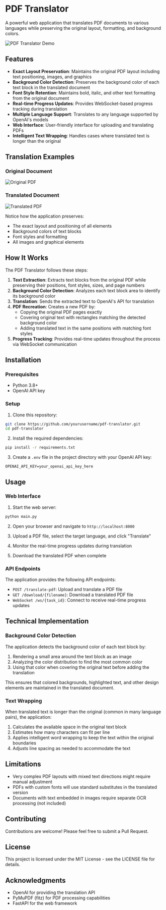 # PDF Translator

A powerful web application that translates PDF documents to various languages while preserving the original layout, formatting, and background colors.

![PDF Translator Demo](example/translated.png)

## Features

- **Exact Layout Preservation**: Maintains the original PDF layout including text positioning, images, and graphics
- **Background Color Detection**: Preserves the background color of each text block in the translated document
- **Font Style Retention**: Maintains bold, italic, and other text formatting from the original document
- **Real-time Progress Updates**: Provides WebSocket-based progress tracking during translation
- **Multiple Language Support**: Translates to any language supported by OpenAI's models
- **Web Interface**: User-friendly interface for uploading and translating PDFs
- **Intelligent Text Wrapping**: Handles cases where translated text is longer than the original

## Translation Examples

### Original Document
![Original PDF](example/original.png)

### Translated Document
![Translated PDF](example/translated.png)

Notice how the application preserves:
- The exact layout and positioning of all elements
- Background colors of text blocks
- Font styles and formatting
- All images and graphical elements

## How It Works

The PDF Translator follows these steps:

1. **Text Extraction**: Extracts text blocks from the original PDF while preserving their positions, font styles, sizes, and page numbers
2. **Background Color Detection**: Analyzes each text block area to identify its background color
3. **Translation**: Sends the extracted text to OpenAI's API for translation
4. **PDF Recreation**: Creates a new PDF by:
   - Copying the original PDF pages exactly
   - Covering original text with rectangles matching the detected background color
   - Adding translated text in the same positions with matching font styles
5. **Progress Tracking**: Provides real-time updates throughout the process via WebSocket communication

## Installation

### Prerequisites
- Python 3.8+
- OpenAI API key

### Setup

1. Clone this repository:
```bash
git clone https://github.com/yourusername/pdf-translator.git
cd pdf-translator
```

2. Install the required dependencies:
```bash
pip install -r requirements.txt
```

3. Create a `.env` file in the project directory with your OpenAI API key:
```
OPENAI_API_KEY=your_openai_api_key_here
```

## Usage

### Web Interface

1. Start the web server:
```bash
python main.py
```

2. Open your browser and navigate to `http://localhost:8000`

3. Upload a PDF file, select the target language, and click "Translate"

4. Monitor the real-time progress updates during translation

5. Download the translated PDF when complete

### API Endpoints

The application provides the following API endpoints:

- `POST /translate-pdf`: Upload and translate a PDF file
- `GET /download/{filename}`: Download a translated PDF file
- `WebSocket /ws/{task_id}`: Connect to receive real-time progress updates

## Technical Implementation

### Background Color Detection

The application detects the background color of each text block by:

1. Rendering a small area around the text block as an image
2. Analyzing the color distribution to find the most common color
3. Using that color when covering the original text before adding the translation

This ensures that colored backgrounds, highlighted text, and other design elements are maintained in the translated document.

### Text Wrapping

When translated text is longer than the original (common in many language pairs), the application:

1. Calculates the available space in the original text block
2. Estimates how many characters can fit per line
3. Applies intelligent word wrapping to keep the text within the original boundaries
4. Adjusts line spacing as needed to accommodate the text

## Limitations

- Very complex PDF layouts with mixed text directions might require manual adjustment
- PDFs with custom fonts will use standard substitutes in the translated version
- Documents with text embedded in images require separate OCR processing (not included)

## Contributing

Contributions are welcome! Please feel free to submit a Pull Request.

## License

This project is licensed under the MIT License - see the LICENSE file for details.

## Acknowledgments

- OpenAI for providing the translation API
- PyMuPDF (fitz) for PDF processing capabilities
- FastAPI for the web framework
